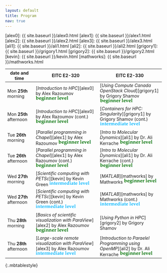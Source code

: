 ```yaml
---
layout: default
title: Program
nav: true
---
```


[alex0]: {{ site.baseurl }}/alex0.html
[alex1]: {{ site.baseurl }}/alex1.html
[alex2]: {{ site.baseurl }}/alex2.html
[alex3]: {{ site.baseurl }}/alex3.html
[ali1]: {{ site.baseurl }}/ali1.html
[ali2]: {{ site.baseurl }}/ali2.html
[grigory1]: {{ site.baseurl }}/grigory1.html
[grigory2]: {{ site.baseurl }}/grigory2.html
[kevin]: {{ site.baseurl }}/kevin.html
[mathworks]: {{ site.baseurl }}/mathworks.html

| date and time | EITC E2-320 | EITC E2-330 |
| ------------- | --------------- | ----------------- |
| Mon **25th** morning | [*Introduction to HPC*][alex0] by Alex Razoumov ![beginner](beginner.png) | [*Using Compute Canada OpenStack Cloud*][grigory1] by Grigory Shamov ![beginner](beginner.png) |
| Mon **25th** afternoon | [*Introduction to HPC*][alex0] by Alex Razoumov (cont.) ![beginner](beginner.png) | [*Containers for HPC: Singularity*][grigory1] by Grigory Shamov (cont.) ![intermediate](intermediate.png) |
| Tue **26th** morning | [*Parallel programming in Chapel*][alex1] by Alex Razoumov ![beginner](beginner.png) | [*Intro to Molecular Dynamics*][ali1] by Dr. Ali Kerrache ![beginner](beginner.png) |
| Tue **26th** afternoon | [*Parallel programming in Chapel*][alex1] by Alex Razoumov (cont.) ![beginner](beginner.png) | [*Intro to Molecular Dynamics*][ali1] by Dr. Ali Kerrache (cont.) ![beginner](beginner.png) |
| Wed **27th** morning | [*Scientific computing with PETSc*][kevin] by Kevin Green ![intermediate](intermediate.png) | [*MATLAB*][mathworks] by Mathworks ![beginner](beginner.png) |
| Wed **27th** afternoon | [*Scientific computing with PETSc*][kevin] by Kevin Green (cont.) ![intermediate](intermediate.png) | [*MATLAB*][mathworks] by Mathworks (cont.) ![intermediate](intermediate.png) |
| Thu **28th** morning | [*Basics of scientific visualization with ParaView*][alex2] by Alex Razoumov ![beginner](beginner.png) | [*Using  Python in HPC*][grigory2] by Grigory Shamov |
| Thu **28th** afternoon | [*Large-scale remote visualization with ParaView*][alex3] by Alex Razoumov ![intermediate](intermediate.png) | [*Introduction to Paraelel Programming using OpenMP*][ali2] by Dr. Ali Kerrache ![beginner](beginner.png) |
{:.mbtablestyle}

&nbsp;
